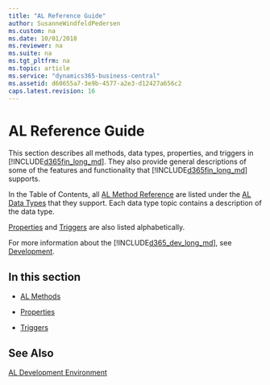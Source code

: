 ```yaml
---
title: "AL Reference Guide"
author: SusanneWindfeldPedersen
ms.custom: na
ms.date: 10/01/2018
ms.reviewer: na
ms.suite: na
ms.tgt_pltfrm: na
ms.topic: article
ms.service: "dynamics365-business-central"
ms.assetid: d60655a7-3e9b-4577-a2e3-d12427a656c2
caps.latest.revision: 16
---
```




# AL Reference Guide
This section describes all methods, data types, properties, and triggers in [!INCLUDE[d365fin_long_md](includes/d365fin_long_md.md)]. They also provide general descriptions of some of the features and functionality that [!INCLUDE[d365fin_long_md](includes/d365fin_long_md.md)] supports.  

 In the Table of Contents, all [AL Method Reference](methods/devenv-al-method-reference.md) are listed under the [AL Data Types](datatypes/devenv-al-data-types.md) that they support. Each data type topic contains a description of the data type.  

 [Properties](properties/devenv-properties.md) and [Triggers](triggers/devenv-triggers.md) are also listed alphabetically.  

 For more information about the [!INCLUDE[d365_dev_long_md](includes/d365_dev_long_md.md)], see [Development](devenv-dev-overview.md).  

## In this section  

- [AL Methods](methods/devenv-al-method-reference.md)  

- [Properties](properties/devenv-properties.md)  

- [Triggers](triggers/devenv-triggers.md)  

## See Also  
 [AL Development Environment](devenv-reference-overview.md)

